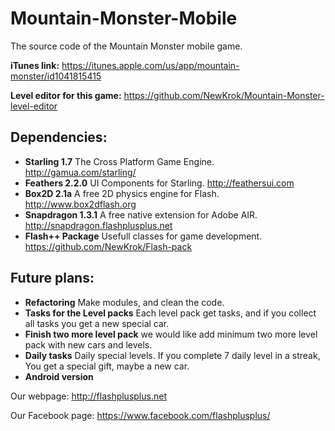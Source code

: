 # Mountain-Monster-Mobile
The source code of the Mountain Monster mobile game.

**iTunes link:** https://itunes.apple.com/us/app/mountain-monster/id1041815415

**Level editor for this game:** https://github.com/NewKrok/Mountain-Monster-level-editor

## Dependencies:

  * **Starling 1.7** The Cross Platform Game Engine. http://gamua.com/starling/
  * **Feathers 2.2.0** UI Components for Starling. http://feathersui.com
  * **Box2D 2.1a** A free 2D physics engine for Flash. http://www.box2dflash.org
  * **Snapdragon 1.3.1** A free native extension for Adobe AIR. http://snapdragon.flashplusplus.net
  * **Flash++ Package** Usefull classes for game development. https://github.com/NewKrok/Flash-pack

## Future plans:

  * **Refactoring** Make modules, and clean the code.
  * **Tasks for the Level packs** Each level pack get tasks, and if you collect all tasks you get a new special car.
  * **Finish two more level pack** we would like add minimum two more level pack with new cars and levels.
  * **Daily tasks** Daily special levels. If you complete 7 daily level in a streak, You get a special gift, maybe a new car.
  * **Android version**

Our webpage:
http://flashplusplus.net

Our Facebook page:
https://www.facebook.com/flashplusplus/
